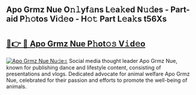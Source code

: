 ## Apo Grmz Nue O𝚗𝚕yf𝚊ns L𝚎a𝚔ed N𝚞𝚍es - Part-aid P𝚑𝚘tos Vi𝚍𝚎o - H𝚘𝚝 Part L𝚎a𝚔s t56Xs

# <h2><a href="http://kfapux.oniu.top/?m=Apo+Grmz+Nue">🔗👉 🔴 Apo Grmz Nue P𝚑ot𝚘𝚜 V𝚒d𝚎o</a></h2>

[![Apo Grmz Nue Nu𝚍e𝚜](https://i.imgur.com/0qMVB7G.gif)](http://kfapux.oniu.top/?m=Apo+Grmz+Nue)
Social media thought leader Apo Grmz Nue, known for publishing dance and lifestyle content, consisting of presentations and vlogs. Dedicated advocate for animal welfare Apo Grmz Nue, celebrated for their passion and efforts to promote the well-being of animals.  
